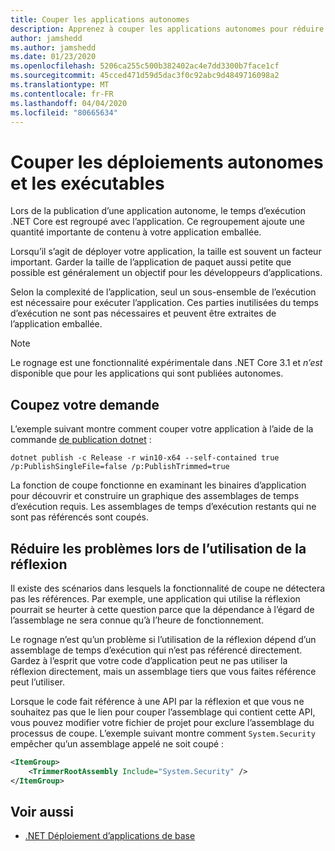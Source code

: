 ```yaml
---
title: Couper les applications autonomes
description: Apprenez à couper les applications autonomes pour réduire leur taille. .NET Core regroupe l’heure d’exécution avec une application qui est publiée autonome et inclut généralement plus de l’exécution alors est nécessaire.
author: jamshedd
ms.author: jamshedd
ms.date: 01/23/2020
ms.openlocfilehash: 5206ca255c500b382402ac4e7dd3300b7face1cf
ms.sourcegitcommit: 45cced471d59d5dac3f0c92abc9d4849716098a2
ms.translationtype: MT
ms.contentlocale: fr-FR
ms.lasthandoff: 04/04/2020
ms.locfileid: "80665634"
---
```

# <a name="trim-self-contained-deployments-and-executables"></a>Couper les déploiements autonomes et les exécutables

Lors de la publication d’une application autonome, le temps d’exécution .NET Core est regroupé avec l’application. Ce regroupement ajoute une quantité importante de contenu à votre application emballée.

Lorsqu’il s’agit de déployer votre application, la taille est souvent un facteur important. Garder la taille de l’application de paquet aussi petite que possible est généralement un objectif pour les développeurs d’applications.

Selon la complexité de l’application, seul un sous-ensemble de l’exécution est nécessaire pour exécuter l’application. Ces parties inutilisées du temps d’exécution ne sont pas nécessaires et peuvent être extraites de l’application emballée.

> [!NOTE]
> Le rognage est une fonctionnalité expérimentale dans .NET Core 3.1 et _n’est_ disponible que pour les applications qui sont publiées autonomes.

## <a name="trim-your-application"></a>Coupez votre demande

L’exemple suivant montre comment couper votre application à l’aide de la commande [de publication dotnet](../tools/dotnet-publish.md) :

```dotnetcli
dotnet publish -c Release -r win10-x64 --self-contained true /p:PublishSingleFile=false /p:PublishTrimmed=true
```

La fonction de coupe fonctionne en examinant les binaires d’application pour découvrir et construire un graphique des assemblages de temps d’exécution requis. Les assemblages de temps d’exécution restants qui ne sont pas référencés sont coupés.

## <a name="trimming-issues-when-using-reflection"></a>Réduire les problèmes lors de l’utilisation de la réflexion

Il existe des scénarios dans lesquels la fonctionnalité de coupe ne détectera pas les références. Par exemple, une application qui utilise la réflexion pourrait se heurter à cette question parce que la dépendance à l’égard de l’assemblage ne sera connue qu’à l’heure de fonctionnement.

Le rognage n’est qu’un problème si l’utilisation de la réflexion dépend d’un assemblage de temps d’exécution qui n’est pas référencé directement. Gardez à l’esprit que votre code d’application peut ne pas utiliser la réflexion directement, mais un assemblage tiers que vous faites référence peut l’utiliser.

Lorsque le code fait référence à une API par la réflexion et que vous ne souhaitez pas que le lien pour couper l’assemblage qui contient cette API, vous pouvez modifier votre fichier de projet pour exclure l’assemblage du processus de coupe. L’exemple suivant montre comment `System.Security` empêcher qu’un assemblage appelé ne soit coupé :

```xml
<ItemGroup>
    <TrimmerRootAssembly Include="System.Security" />
</ItemGroup>
```

## <a name="see-also"></a>Voir aussi

- [.NET Déploiement d’applications de base](index.md)

